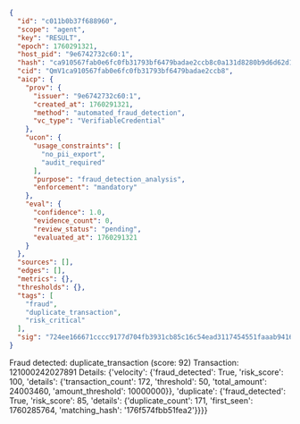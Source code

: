 ```json
{
  "id": "c011b0b37f688960",
  "scope": "agent",
  "key": "RESULT",
  "epoch": 1760291321,
  "host_pid": "9e6742732c60:1",
  "hash": "ca910567fab0e6fc0fb31793bf6479badae2ccb8c0a131d8280b9d6d62d1005d",
  "cid": "QmV1ca910567fab0e6fc0fb31793bf6479badae2ccb8",
  "aicp": {
    "prov": {
      "issuer": "9e6742732c60:1",
      "created_at": 1760291321,
      "method": "automated_fraud_detection",
      "vc_type": "VerifiableCredential"
    },
    "ucon": {
      "usage_constraints": [
        "no_pii_export",
        "audit_required"
      ],
      "purpose": "fraud_detection_analysis",
      "enforcement": "mandatory"
    },
    "eval": {
      "confidence": 1.0,
      "evidence_count": 0,
      "review_status": "pending",
      "evaluated_at": 1760291321
    }
  },
  "sources": [],
  "edges": [],
  "metrics": {},
  "thresholds": {},
  "tags": [
    "fraud",
    "duplicate_transaction",
    "risk_critical"
  ],
  "sig": "724ee166671cccc9177d704fb3931cb85c16c54ead3117454551faaab9416b1f"
}
```

Fraud detected: duplicate_transaction (score: 92)
Transaction: 121000242027891
Details: {'velocity': {'fraud_detected': True, 'risk_score': 100, 'details': {'transaction_count': 172, 'threshold': 50, 'total_amount': 24003460, 'amount_threshold': 10000000}}, 'duplicate': {'fraud_detected': True, 'risk_score': 85, 'details': {'duplicate_count': 171, 'first_seen': 1760285764, 'matching_hash': '176f574fbb51fea2'}}}}